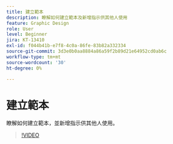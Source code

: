 ```yaml
---
title: 建立範本
description: 瞭解如何建立範本及新增指示供其他人使用
feature: Graphic Design
role: User
level: Beginner
jira: KT-13410
exl-id: f044b41b-e7f8-4c0a-86fe-83b82a332334
source-git-commit: 3d3e0b0aa8884a86a59f2b89d21e64952cd0ab6c
workflow-type: tm+mt
source-wordcount: '30'
ht-degree: 0%

---
```


# 建立範本

瞭解如何建立範本，並新增指示供其他人使用。

>[!VIDEO](https://video.tv.adobe.com/v/3420208?quality=12&learn=on&hidetitle=true)
